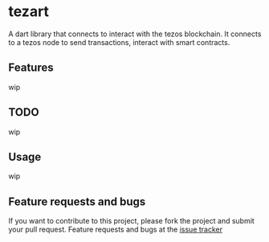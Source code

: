 # tezart

A dart library that connects to interact with the tezos blockchain. It connects to a tezos node to send transactions, interact with smart contracts.

## Features 

wip

## TODO 

wip 

## Usage

wip 

## Feature requests and bugs 

If you want to contribute to this project, please fork the project and submit your pull request. Feature requests and bugs at the [issue tracker](https://github.com/moneytrackio/tezart/issues/new)
